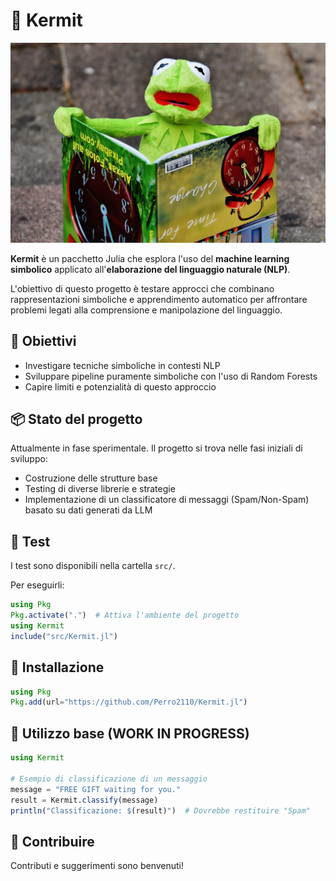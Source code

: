 # 🐸 Kermit

![Kermit](kermit.jpg)

**Kermit** è un pacchetto Julia che esplora l'uso del **machine learning simbolico** applicato all'**elaborazione del linguaggio naturale (NLP)**.

L'obiettivo di questo progetto è testare approcci che combinano rappresentazioni simboliche e apprendimento automatico per affrontare problemi legati alla comprensione e manipolazione del linguaggio.

## 🚀 Obiettivi

- Investigare tecniche simboliche in contesti NLP
- Sviluppare pipeline puramente simboliche con l'uso di Random Forests
- Capire limiti e potenzialità di questo approccio

## 📦 Stato del progetto

Attualmente in fase sperimentale. Il progetto si trova nelle fasi iniziali di sviluppo:

- Costruzione delle strutture base
- Testing di diverse librerie e strategie
- Implementazione di un classificatore di messaggi (Spam/Non-Spam) basato su dati generati da LLM

## 🧪 Test

I test sono disponibili nella cartella `src/`.

Per eseguirli:

```julia
using Pkg
Pkg.activate(".")  # Attiva l'ambiente del progetto
using Kermit
include("src/Kermit.jl")
```

## 🔧 Installazione

```julia
using Pkg
Pkg.add(url="https://github.com/Perro2110/Kermit.jl")
```

## 📝 Utilizzo base (WORK IN PROGRESS)

```julia
using Kermit

# Esempio di classificazione di un messaggio
message = "FREE GIFT waiting for you."
result = Kermit.classify(message)
println("Classificazione: $(result)")  # Dovrebbe restituire "Spam"
```

## 👥 Contribuire

Contributi e suggerimenti sono benvenuti!
